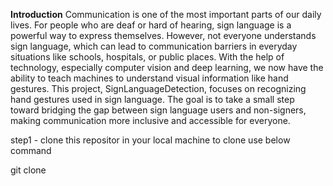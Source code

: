 **Introduction**
Communication is one of the most important parts of our daily lives. 
For people who are deaf or hard of hearing, sign language is a powerful way to express themselves. 
However, not everyone understands sign language, which can lead to communication barriers in everyday 
situations like schools, hospitals, or public places.
With the help of technology, especially computer vision and deep learning, we now have the ability 
to teach machines to understand visual information like hand gestures. This project, 
SignLanguageDetection, focuses on recognizing hand gestures used in sign language. 
The goal is to take a small step toward bridging the gap between sign language users and non-signers, 
making communication more inclusive and accessible for everyone.

step1 - clone this repositor in your local machine to clone use below command

   git clone 
  
